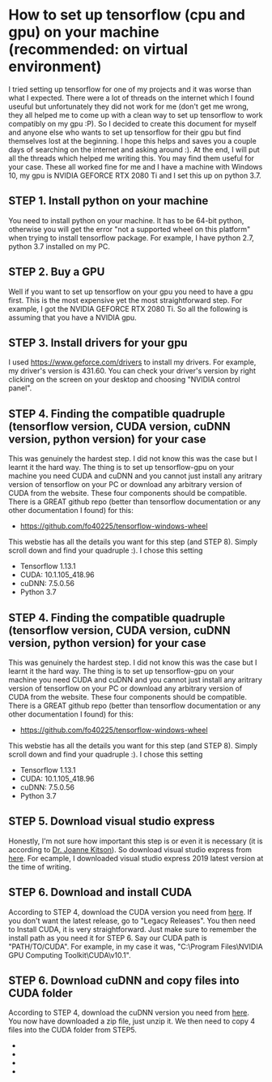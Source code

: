 # How to set up tensorflow (cpu and gpu) on your machine (recommended: on virtual environment)
I tried setting up tensorflow for one of my projects and it was worse than what I expected. There were a lot of threads on the internet which I found useuful but unfortunately they did not work for me (don't get me wrong, they all helped me to come up with a clean way to set up tensorflow to work compatibly on my gpu :P). So I decided to create this document for myself and anyone else who wants to set up tensorflow for their gpu but find themselves lost at the beginning. I hope this helps and saves you a couple days of searching on the internet and asking around :). At the end, I will put all the threads which helped me writing this. You may find them useful for your case.
These all worked fine for me and I have a machine with Windows 10, my gpu is NVIDIA GEFORCE RTX 2080 Ti and I set this up on python 3.7.

## STEP 1. Install python on your machine 
You need to install python on your machine. It has to be 64-bit python, otherwise you will get the error "not a supported wheel on this platform" when trying to install tensorflow package. For example, I have python 2.7, python 3.7 installed on my PC.

## STEP 2. Buy a GPU
Well if you want to set up tensorflow on your gpu you need to have a gpu first. This is the most expensive yet the most straightforward step. For example, I got the NVIDIA GEFORCE RTX 2080 Ti. So all the following is assuming that you have a NVIDIA gpu.

## STEP 3. Install drivers for your gpu
I used https://www.geforce.com/drivers to install my drivers. For example, my driver's version is 431.60. You can check your driver's version by right clicking on the screen on your desktop and choosing "NVIDIA control panel".

## STEP 4. Finding the compatible quadruple (tensorflow version, CUDA version, cuDNN version, python version) for your case
This was genuinely the hardest step. I did not know this was the case but I learnt it the hard way. The thing is to set up tensorflow-gpu on your machine you need CUDA and cuDNN and you cannot just install any aritrary version of tensorflow on your PC or download any arbitrary version of CUDA from the website. These four components should be compatible. There is a GREAT github repo (better than tensorflow documentation or any other documentation I found) for this:
* https://github.com/fo40225/tensorflow-windows-wheel

This webstie has all the details you want for this step (and STEP 8). Simply scroll down and find your quadruple :). I chose this setting
* Tensorflow 1.13.1
* CUDA: 10.1.105_418.96
* cuDNN: 7.5.0.56
* Python 3.7

## STEP 4. Finding the compatible quadruple (tensorflow version, CUDA version, cuDNN version, python version) for your case
This was genuinely the hardest step. I did not know this was the case but I learnt it the hard way. The thing is to set up tensorflow-gpu on your machine you need CUDA and cuDNN and you cannot just install any aritrary version of tensorflow on your PC or download any arbitrary version of CUDA from the website. These four components should be compatible. There is a GREAT github repo (better than tensorflow documentation or any other documentation I found) for this:
* https://github.com/fo40225/tensorflow-windows-wheel

This webstie has all the details you want for this step (and STEP 8). Simply scroll down and find your quadruple :). I chose this setting
* Tensorflow 1.13.1
* CUDA: 10.1.105_418.96
* cuDNN: 7.5.0.56
* Python 3.7

## STEP 5. Download visual studio express
Honestly, I'm not sure how important this step is or even it is necessary (it is according to [Dr. Joanne Kitson](https://towardsdatascience.com/installing-tensorflow-with-cuda-cudnn-and-gpu-support-on-windows-10-60693e46e781)). So download visual studio express from [here](https://visualstudio.microsoft.com/vs/express/). For ecample, I downloaded visual studio express 2019 latest version at the time of writing.

## STEP 6. Download and install CUDA
According to STEP 4, download the CUDA version you need from [here](https://developer.nvidia.com/cuda-downloads). If you don't want the latest release, go to "Legacy Releases". You then need to Install CUDA, it is very straightforward. Just make sure to remember the install path as you need it for STEP 6. Say our CUDA path is "PATH/TO/CUDA". For example, in my case it was, "C:\Program Files\NVIDIA GPU Computing Toolkit\CUDA\v10.1".

## STEP 6. Download cuDNN and copy files into CUDA folder
According to STEP 4, download the cuDNN version you need from [here](https://developer.nvidia.com/cudnn). You now have downloaded a zip file, just unzip it. We then need to copy 4 files into the CUDA folder from STEP5. 

*
*
*
*



